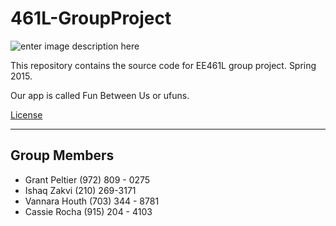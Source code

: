 # 461L-GroupProject


![enter image description here](https://github.com/grantpeltier/461L-GroupProject/blob/master/FunBetweenUs/app/src/main/res/drawable/ufuns.png)

This repository contains the source code for EE461L group project. Spring 2015.

Our app is called Fun Between Us or ufuns. 

[License](http://www.binpress.com/license/view/l/2444f938db8dbc0839bf77f242f26471)

----------------------------------------------


## Group Members
* Grant Peltier (972) 809 - 0275
* Ishaq Zakvi (210) 269-3171
* Vannara Houth (703) 344 - 8781
* Cassie Rocha (915) 204 - 4103

